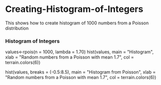 # Creating-Histogram-of-Integers
This shows how to create histogram  of 1000 numbers from a Poisson distribution 
### Histogram of Integers ###
values<-rpois(n = 1000, lambda = 1.70)
hist(values, main = "Histogram", xlab = "Random numbers from a Poisson with mean 1.7",
     col = terrain.colors(6))

hist(values, breaks = (-0.5:8.5), main = "Histogram from Poisson", xlab = "Random numbers from a Poisson with mean 1.7",
     col = terrain.colors(6))
